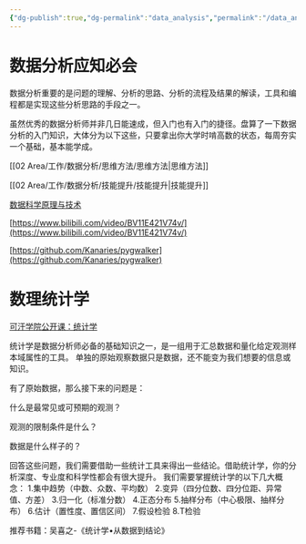 ```yaml
---
{"dg-publish":true,"dg-permalink":"data_analysis","permalink":"/data_analysis/","metatags":{"description":"这里是 🏡Davon的数字花园，是个人不断发展的想法的集合，作为半成品的思考，在可探索的空间中，随时间推移不断播种、修剪、塑造","og:site_name":"DavonOs","og:title":"数分思维入门","og:type":"article","og:url":"https://zuji.eu.org/data_analysis","og:image":null,"og:image:width":"400","og:image:alt":"articlecover","og:locale":"zh_cn"}}
---
```


# 数据分析应知必会

数据分析重要的是问题的理解、分析的思路、分析的流程及结果的解读，工具和编程都是实现这些分析思路的手段之一。

虽然优秀的数据分析师并非几日能速成，但入门也有入门的捷径。盘算了一下数据分析的入门知识，大体分为以下这些，只要拿出你大学时啃高数的状态，每周夯实一个基础，基本能学成。

[[02 Area/工作/数据分析/思维方法/思维方法\|思维方法]]

[[02 Area/工作/数据分析/技能提升/技能提升\|技能提升]]

[数据科学原理与技术](https://ds100.org/course-notes/) 

[https://www.bilibili.com/video/BV11E421V74v/](https://www.bilibili.com/video/BV11E421V74v/)

[https://github.com/Kanaries/pygwalker](https://github.com/Kanaries/pygwalker)

# 数理统计学

[可汗学院公开课：统计学](https://www.bilibili.com/video/BV1i4411e7sT/)

统计学是数据分析师必备的基础知识之一，是一组用于汇总数据和量化给定观测样本域属性的工具。 单独的原始观察数据只是数据，还不能变为我们想要的信息或知识。

有了原始数据，那么接下来的问题是：

什么是最常见或可预期的观测？

观测的限制条件是什么？

数据是什么样子的？

回答这些问题，我们需要借助一些统计工具来得出一些结论。借助统计学，你的分析深度、专业度和科学性都会有很大提升。
我们需要掌握统计学的以下几大概念：
1.集中趋势（中数、众数、平均数）
2.变异（四分位数、四分位距、异常值、方差）
3.归一化（标准分数）
4.正态分布
5.抽样分布（中心极限、抽样分布）
6.估计（置性度、置信区间）
7.假设检验
8.T检验

推荐书籍：吴喜之-《统计学•从数据到结论》

